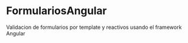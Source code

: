 # FormulariosAngular
Validacion de formularios por template y reactivos usando el framework Angular
